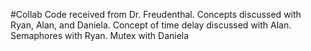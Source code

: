 #Collab
Code received from Dr. Freudenthal. Concepts discussed with Ryan, Alan, and Daniela.
Concept of time delay discussed with Alan. Semaphores with Ryan. Mutex with Daniela